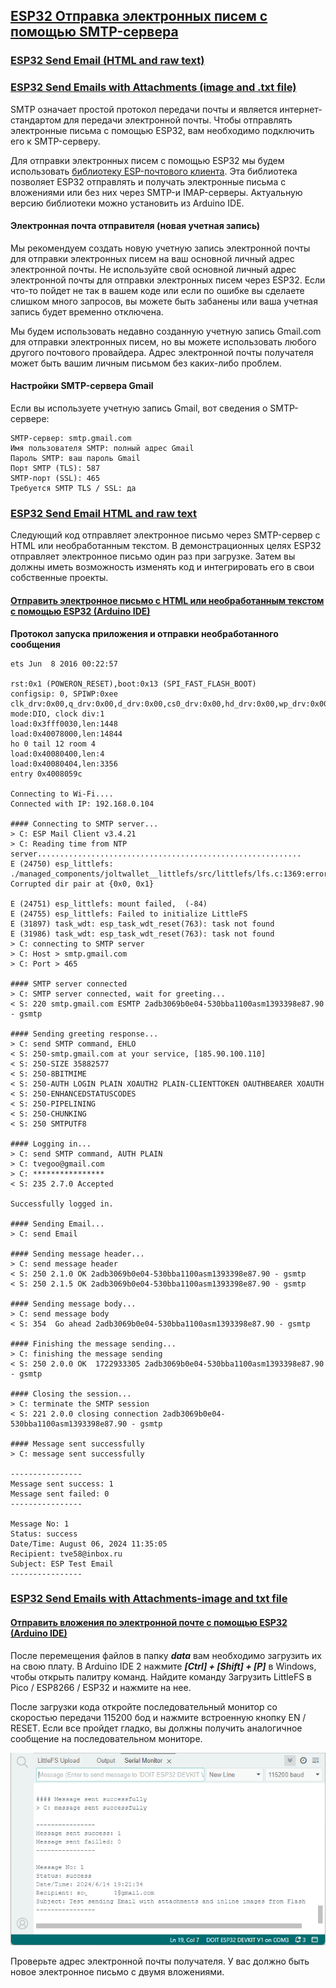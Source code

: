 ## [ESP32 Отправка электронных писем с помощью SMTP-сервера](https://randomnerdtutorials.com/esp32-send-email-smtp-server-arduino-ide/)

### [ESP32 Sеnd Email (HTML and raw text)](#esp32-send-email-html-and-raw-text)

### [ESP32 Send Emails with Attachments (image and .txt file)](#esp32-send-emails-with-attachments-image-and-txt-file)

SMTP означает простой протокол передачи почты и является интернет-стандартом для передачи электронной почты. Чтобы отправлять электронные письма с помощью ESP32, вам необходимо подключить его к SMTP-серверу.

Для отправки электронных писем с помощью ESP32 мы будем использовать [библиотеку ESP-почтового клиента](https://github.com/mobizt/ESP-Mail-Client). Эта библиотека позволяет ESP32 отправлять и получать электронные письма с вложениями или без них через SMTP-и IMAP-серверы. Актуальную версию библиотеки можно установить из Arduino IDE.

#### Электронная почта отправителя (новая учетная запись)

Мы рекомендуем создать новую учетную запись электронной почты для отправки электронных писем на ваш основной личный адрес электронной почты. Не используйте свой основной личный адрес электронной почты для отправки электронных писем через ESP32. Если что-то пойдет не так в вашем коде или если по ошибке вы сделаете слишком много запросов, вы можете быть забанены или ваша учетная запись будет временно отключена.

Мы будем использовать недавно созданную учетную запись Gmail.com для отправки электронных писем, но вы можете использовать любого другого почтового провайдера. Адрес электронной почты получателя может быть вашим личным письмом без каких-либо проблем.

#### Настройки SMTP-сервера Gmail

Если вы используете учетную запись Gmail, вот сведения о SMTP-сервере:

```
SMTP-сервер: smtp.gmail.com
Имя пользователя SMTP: полный адрес Gmail
Пароль SMTP: ваш пароль Gmail
Порт SMTP (TLS): 587
SMTP-порт (SSL): 465
Требуется SMTP TLS / SSL: да
```
### [ESP32 Send Email HTML and raw text](https://randomnerdtutorials.com/esp32-send-email-smtp-server-arduino-ide/#send-email)

Следующий код отправляет электронное письмо через SMTP-сервер с HTML или необработанным текстом. В демонстрационных целях ESP32 отправляет электронное письмо один раз при загрузке. Затем вы должны иметь возможность изменять код и интегрировать его в свои собственные проекты.

#### [Отправить электронное письмо с HTML или необработанным текстом с помощью ESP32 (Arduino IDE)](ESP32-Send-Email-HTML-and-raw-text/ESP32-Send-Email-HTML-and-raw-text.ino)

**Протокол запуска приложения и отправки необработанного сообщения**

```
ets Jun  8 2016 00:22:57

rst:0x1 (POWERON_RESET),boot:0x13 (SPI_FAST_FLASH_BOOT)
configsip: 0, SPIWP:0xee
clk_drv:0x00,q_drv:0x00,d_drv:0x00,cs0_drv:0x00,hd_drv:0x00,wp_drv:0x00
mode:DIO, clock div:1
load:0x3fff0030,len:1448
load:0x40078000,len:14844
ho 0 tail 12 room 4
load:0x40080400,len:4
load:0x40080404,len:3356
entry 0x4008059c

Connecting to Wi-Fi....
Connected with IP: 192.168.0.104

#### Connecting to SMTP server...
> C: ESP Mail Client v3.4.21
> C: Reading time from NTP server...........................................................
E (24750) esp_littlefs: ./managed_components/joltwallet__littlefs/src/littlefs/lfs.c:1369:error: Corrupted dir pair at {0x0, 0x1}

E (24751) esp_littlefs: mount failed,  (-84)
E (24755) esp_littlefs: Failed to initialize LittleFS
E (31897) task_wdt: esp_task_wdt_reset(763): task not found
E (31986) task_wdt: esp_task_wdt_reset(763): task not found
> C: connecting to SMTP server
> C: Host > smtp.gmail.com
> C: Port > 465

#### SMTP server connected
> C: SMTP server connected, wait for greeting...
< S: 220 smtp.gmail.com ESMTP 2adb3069b0e04-530bba1100asm1393398e87.90 - gsmtp

#### Sending greeting response...
> C: send SMTP command, EHLO
< S: 250-smtp.gmail.com at your service, [185.90.100.110]
< S: 250-SIZE 35882577
< S: 250-8BITMIME
< S: 250-AUTH LOGIN PLAIN XOAUTH2 PLAIN-CLIENTTOKEN OAUTHBEARER XOAUTH
< S: 250-ENHANCEDSTATUSCODES
< S: 250-PIPELINING
< S: 250-CHUNKING
< S: 250 SMTPUTF8

#### Logging in...
> C: send SMTP command, AUTH PLAIN
> C: tvegoo@gmail.com
> C: ****************
< S: 235 2.7.0 Accepted

Successfully logged in.

#### Sending Email...
> C: send Email

#### Sending message header...
> C: send message header
< S: 250 2.1.0 OK 2adb3069b0e04-530bba1100asm1393398e87.90 - gsmtp
< S: 250 2.1.5 OK 2adb3069b0e04-530bba1100asm1393398e87.90 - gsmtp

#### Sending message body...
> C: send message body
< S: 354  Go ahead 2adb3069b0e04-530bba1100asm1393398e87.90 - gsmtp

#### Finishing the message sending...
> C: finishing the message sending
< S: 250 2.0.0 OK  1722933305 2adb3069b0e04-530bba1100asm1393398e87.90 - gsmtp

#### Closing the session...
> C: terminate the SMTP session
< S: 221 2.0.0 closing connection 2adb3069b0e04-530bba1100asm1393398e87.90 - gsmtp

#### Message sent successfully
> C: message sent successfully

----------------
Message sent success: 1
Message sent failed: 0
----------------

Message No: 1
Status: success
Date/Time: August 06, 2024 11:35:05
Recipient: tve58@inbox.ru
Subject: ESP Test Email
----------------
```

### [ESP32 Send Emails with Attachments-image and txt file](https://randomnerdtutorials.com/esp32-send-email-smtp-server-arduino-ide/#attachment)

#### [Отправить вложения по электронной почте с помощью ESP32 (Arduino IDE)](ESP_Email_Attachments/ESP_Email_Attachments.ino)

После перемещения файлов в папку ***data*** вам необходимо загрузить их на свою плату. В Arduino IDE 2 нажмите ***[Ctrl] + [Shift] + [P]*** в Windows, чтобы открыть палитру команд. Найдите команду Загрузить LittleFS в Pico / ESP8266 / ESP32 и нажмите на нее.

После загрузки кода откройте последовательный монитор со скоростью передачи 115200 бод и нажмите встроенную кнопку EN / RESET. Если все пройдет гладко, вы должны получить аналогичное сообщение на последовательном мониторе.

![ESP Успешно отправил электронное сообщение Serial Monitor](ESP-send-email-attachments-demonstration.webp)

Проверьте адрес электронной почты получателя. У вас должно быть новое электронное письмо с двумя вложениями.










